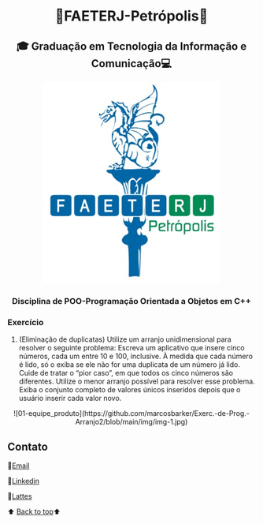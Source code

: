 <h1 align="center"><a name="back-to-top"></a> 🐲FAETERJ-Petrópolis🐲</h1> 

<h2   align="center">🎓
    Graduação em Tecnologia da Informação e Comunicação💻</h2>
 <p align="center">
    <a href="https://github.com/marcosbarker/Exerc.-de-Prog.-Arranjo2">
        <img src="https://github.com/marcosbarker/Exerc.-de-Prog.-Arranjo2/blob/main/img/faeterj-logo.jpg" alt="faeterj-logo">
    </a>
    </p>
<h3 align="center">
    Disciplina de POO-Programação Orientada a Objetos em C++</h3>

### Exercício



1. (Eliminação de duplicatas) Utilize um arranjo unidimensional para resolver o seguinte problema: Escreva um aplicativo que insere cinco números, cada um entre 10 e 100, inclusive.
À medida que cada número é lido, só o exiba se ele não for uma duplicata de um número já lido. Cuide de tratar o “pior caso”, em que todos os cinco números são diferentes. Utilize o menor arranjo possível para resolver esse problema. Exiba o conjunto completo de valores únicos inseridos depois que o usuário inserir cada valor novo.


<p align="center">
  ![01-equipe_produto](https://github.com/marcosbarker/Exerc.-de-Prog.-Arranjo2/blob/main/img/img-1.jpg)
</p>




## Contato

:e-mail:[Email](pgomes@faeterj-petropolis.edu.br)

:link:[Linkedin](https://www.linkedin.com/in/marcos-paulo-marques-corr%C3%AAa-gomes-2794271b0/)

:link:[Lattes](https://wwws.cnpq.br/cvlattesweb/PKG_MENU.menu?f_cod=A4769AB5DE3FCB49D83423E88118FAB5#)



⬆️ [Back to top](#back-to-top)⬆️ 















